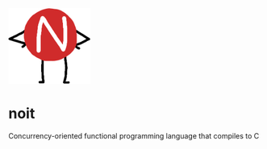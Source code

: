 <img src="Graphical Assets/Noit.png" height=150px>

# noit
Concurrency-oriented functional programming language that compiles to C 
